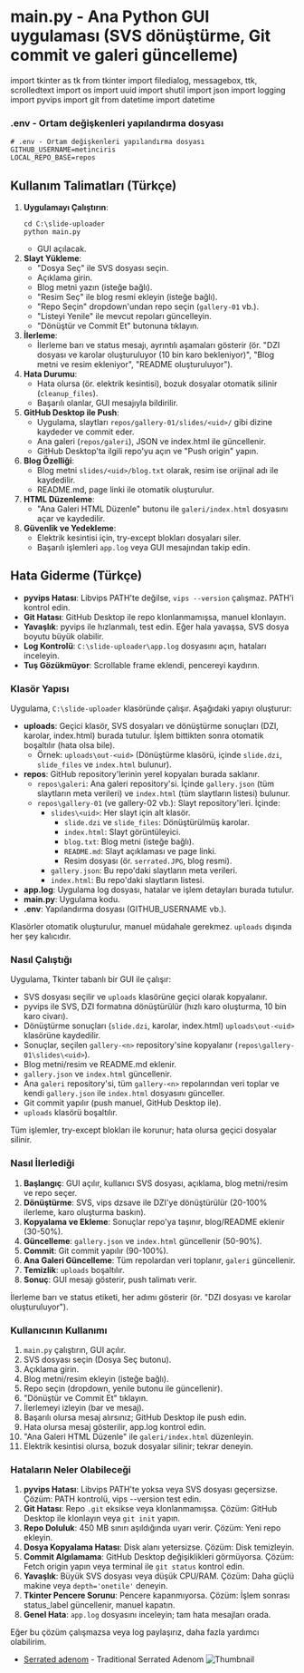 # main.py - Ana Python GUI uygulaması (SVS dönüştürme, Git commit ve galeri güncelleme)
import tkinter as tk
from tkinter import filedialog, messagebox, ttk, scrolledtext
import os
import uuid
import shutil
import json
import logging
import pyvips
import git
from datetime import datetime

### .env - Ortam değişkenleri yapılandırma dosyası
```
# .env - Ortam değişkenleri yapılandırma dosyası
GITHUB_USERNAME=metinciris
LOCAL_REPO_BASE=repos
```

## Kullanım Talimatları (Türkçe)
1. **Uygulamayı Çalıştırın**:
   ```
   cd C:\slide-uploader
   python main.py
   ```
   - GUI açılacak.
2. **Slayt Yükleme**:
   - "Dosya Seç" ile SVS dosyası seçin.
   - Açıklama girin.
   - Blog metni yazın (isteğe bağlı).
   - "Resim Seç" ile blog resmi ekleyin (isteğe bağlı).
   - "Repo Seçin" dropdown'undan repo seçin (`gallery-01` vb.).
   - "Listeyi Yenile" ile mevcut repoları güncelleyin.
   - "Dönüştür ve Commit Et" butonuna tıklayın.
3. **İlerleme**:
   - İlerleme barı ve status mesajı, ayrıntılı aşamaları gösterir (ör. "DZI dosyası ve karolar oluşturuluyor (10 bin karo bekleniyor)", "Blog metni ve resim ekleniyor", "README oluşturuluyor").
4. **Hata Durumu**:
   - Hata olursa (ör. elektrik kesintisi), bozuk dosyalar otomatik silinir (`cleanup_files`).
   - Başarılı olanlar, GUI mesajıyla bildirilir.
5. **GitHub Desktop ile Push**:
   - Uygulama, slaytları `repos/gallery-01/slides/<uid>/` gibi dizine kaydeder ve commit eder.
   - Ana galeri (`repos/galeri`), JSON ve index.html ile güncellenir.
   - GitHub Desktop'ta ilgili repo'yu açın ve "Push origin" yapın.
6. **Blog Özelliği**:
   - Blog metni `slides/<uid>/blog.txt` olarak, resim ise orijinal adı ile kaydedilir.
   - README.md, page linki ile otomatik oluşturulur.
7. **HTML Düzenleme**:
   - "Ana Galeri HTML Düzenle" butonu ile `galeri/index.html` dosyasını açar ve kaydedilir.
8. **Güvenlik ve Yedekleme**:
   - Elektrik kesintisi için, try-except blokları dosyaları siler.
   - Başarılı işlemleri `app.log` veya GUI mesajından takip edin.

## Hata Giderme (Türkçe)
- **pyvips Hatası**: Libvips PATH'te değilse, `vips --version` çalışmaz. PATH'i kontrol edin.
- **Git Hatası**: GitHub Desktop ile repo klonlanmamışsa, manuel klonlayın.
- **Yavaşlık**: pyvips ile hızlanmalı, test edin. Eğer hala yavaşsa, SVS dosya boyutu büyük olabilir.
- **Log Kontrolü**: `C:\slide-uploader\app.log` dosyasını açın, hataları inceleyin.
- **Tuş Gözükmüyor**: Scrollable frame eklendi, pencereyi kaydırın.

### Klasör Yapısı
Uygulama, `C:\slide-uploader` klasöründe çalışır. Aşağıdaki yapıyı oluşturur:

- **uploads**: Geçici klasör, SVS dosyaları ve dönüştürme sonuçları (DZI, karolar, index.html) burada tutulur. İşlem bittikten sonra otomatik boşaltılır (hata olsa bile).
  - Örnek: `uploads\out-<uid>` (Dönüştürme klasörü, içinde `slide.dzi`, `slide_files` ve `index.html` bulunur).
- **repos**: GitHub repository'lerinin yerel kopyaları burada saklanır.
  - `repos\galeri`: Ana galeri repository'si. İçinde `gallery.json` (tüm slaytların meta verileri) ve `index.html` (tüm slaytların listesi) bulunur.
  - `repos\gallery-01` (ve gallery-02 vb.): Slayt repository'leri. İçinde:
    - `slides\<uid>`: Her slayt için alt klasör.
      - `slide.dzi` ve `slide_files`: Dönüştürülmüş karolar.
      - `index.html`: Slayt görüntüleyici.
      - `blog.txt`: Blog metni (isteğe bağlı).
      - `README.md`: Slayt açıklaması ve page linki.
      - Resim dosyası (ör. `serrated.JPG`, blog resmi).
    - `gallery.json`: Bu repo'daki slaytların meta verileri.
    - `index.html`: Bu repo'daki slaytların listesi.
- **app.log**: Uygulama log dosyası, hatalar ve işlem detayları burada tutulur.
- **main.py**: Uygulama kodu.
- **.env**: Yapılandırma dosyası (GITHUB_USERNAME vb.).

Klasörler otomatik oluşturulur, manuel müdahale gerekmez. `uploads` dışında her şey kalıcıdır.

### Nasıl Çalıştığı
Uygulama, Tkinter tabanlı bir GUI ile çalışır:
- SVS dosyası seçilir ve `uploads` klasörüne geçici olarak kopyalanır.
- pyvips ile SVS, DZI formatına dönüştürülür (hızlı karo oluşturma, 10 bin karo civarı).
- Dönüştürme sonuçları (`slide.dzi`, karolar, index.html) `uploads\out-<uid>` klasörüne kaydedilir.
- Sonuçlar, seçilen `gallery-<n>` repository'sine kopyalanır (`repos\gallery-01\slides\<uid>`).
- Blog metni/resim ve README.md eklenir.
- `gallery.json` ve `index.html` güncellenir.
- Ana `galeri` repository'si, tüm `gallery-<n>` repolarından veri toplar ve kendi `gallery.json` ile `index.html` dosyasını günceller.
- Git commit yapılır (push manuel, GitHub Desktop ile).
- `uploads` klasörü boşaltılır.

Tüm işlemler, try-except blokları ile korunur; hata olursa geçici dosyalar silinir.

### Nasıl İlerlediği
1. **Başlangıç**: GUI açılır, kullanıcı SVS dosyası, açıklama, blog metni/resim ve repo seçer.
2. **Dönüştürme**: SVS, vips dzsave ile DZI'ye dönüştürülür (20-100% ilerleme, karo oluşturma baskın).
3. **Kopyalama ve Ekleme**: Sonuçlar repo'ya taşınır, blog/README eklenir (30-50%).
4. **Güncelleme**: `gallery.json` ve `index.html` güncellenir (50-90%).
5. **Commit**: Git commit yapılır (90-100%).
6. **Ana Galeri Güncelleme**: Tüm repolardan veri toplanır, `galeri` güncellenir.
7. **Temizlik**: `uploads` boşaltılır.
8. **Sonuç**: GUI mesajı gösterir, push talimatı verir.

İlerleme barı ve status etiketi, her adımı gösterir (ör. "DZI dosyası ve karolar oluşturuluyor").

### Kullanıcının Kullanımı
1. `main.py` çalıştırın, GUI açılır.
2. SVS dosyası seçin (Dosya Seç butonu).
3. Açıklama girin.
4. Blog metni/resim ekleyin (isteğe bağlı).
5. Repo seçin (dropdown, yenile butonu ile güncellenir).
6. "Dönüştür ve Commit Et" tıklayın.
7. İlerlemeyi izleyin (bar ve mesaj).
8. Başarılı olursa mesaj alırsınız; GitHub Desktop ile push edin.
9. Hata olursa mesaj gösterilir, app.log kontrol edin.
10. "Ana Galeri HTML Düzenle" ile `galeri/index.html` düzenleyin.
11. Elektrik kesintisi olursa, bozuk dosyalar silinir; tekrar deneyin.

### Hataların Neler Olabileceği
1. **pyvips Hatası**: Libvips PATH'te yoksa veya SVS dosyası geçersizse. Çözüm: PATH kontrolü, vips --version test edin.
2. **Git Hatası**: Repo `.git` eksikse veya klonlanmamışsa. Çözüm: GitHub Desktop ile klonlayın veya `git init` yapın.
3. **Repo Doluluk**: 450 MB sınırı aşıldığında uyarı verir. Çözüm: Yeni repo ekleyin.
4. **Dosya Kopyalama Hatası**: Disk alanı yetersizse. Çözüm: Disk temizleyin.
5. **Commit Algılamama**: GitHub Desktop değişiklikleri görmüyorsa. Çözüm: Fetch origin yapın veya terminal ile `git status` kontrol edin.
6. **Yavaşlık**: Büyük SVS dosyası veya düşük CPU/RAM. Çözüm: Daha güçlü makine veya `depth='onetile'` deneyin.
7. **Tkinter Pencere Sorunu**: Pencere kapanmıyorsa. Çözüm: İşlem sonrası status_label güncellenir, manuel kapatın.
8. **Genel Hata**: `app.log` dosyasını inceleyin; tam hata mesajları orada.

Eğer bu çözüm çalışmazsa veya log paylaşırız, daha fazla yardımcı olabilirim.
- [Serrated adenom](https://metinciris.github.io/gallery-01/) - Traditional Serrated Adenom ![Thumbnail](https://metinciris.github.io/gallery-01/thumbnail.jpg)
